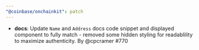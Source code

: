 ```yaml
---
"@coinbase/onchainkit": patch
---
```


- **docs**: Update `Name` and `Address` docs code snippet and displayed component to fully match - removed some hidden styling for readablility to maximize authenticity. By @cpcramer #770
